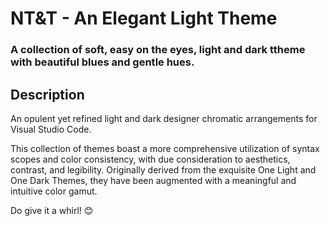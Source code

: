 # NT&T - An Elegant Light Theme

### A collection of soft, easy on the eyes, light and dark ttheme with beautiful blues and gentle hues.

## Description

An opulent yet refined light and dark designer chromatic arrangements for Visual Studio Code.

This collection of themes boast a more comprehensive utilization of syntax scopes and color consistency, with due consideration to aesthetics, contrast, and legibility. Originally derived from the exquisite One Light and One Dark Themes, they have been augmented with a meaningful and intuitive color gamut.

Do give it a whirl! 😊

